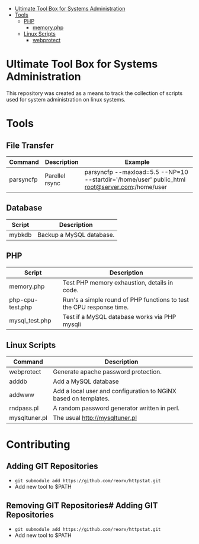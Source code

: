 <!--ts-->
   * [Ultimate Tool Box for Systems Administration](#ultimate-tool-box-for-systems-administration)
   * [Tools](#tools)
      * [PHP](#php)
         * [memory.php](#memoryphp)
      * [Linux Scripts](#linux-scripts)
         * [webprotect](#webprotect)

<!-- Added by: jtrask, at: Thu  2 May 2019 12:31:49 PDT -->

<!--te-->
# Ultimate Tool Box for Systems Administration
This repository was created as a means to track the collection of scripts used for system administration on linux systems.
# Tools
## File Transfer
Command | Description | Example
 --- | --- | --- |
parsyncfp | Parellel rsync | parsyncfp --maxload=5.5 --NP=10 --startdir='/home/user' public_html root@server.com:/home/user
## Database
Script | Description
 --- | --- |
mybkdb | Backup a MySQL database.

## PHP
Script | Description|
 --- | --- |
memory.php | Test PHP memory exhaustion, details in code.
php-cpu-test.php | Run's a simple round of PHP functions to test the CPU response time.
mysql_test.php | Test if a MySQL database works via PHP mysqli

## Linux Scripts
Command | Description|
 --- | --- |
webprotect | Generate apache password protection.
adddb | Add a MySQL database
addwww | Add a local user and configuration to NGiNX based on templates.
rndpass.pl | A random password generator written in perl.
mysqltuner.pl | The usual http://mysqltuner.pl

# Contributing
## Adding GIT Repositories
* ```git submodule add https://github.com/reorx/httpstat.git```
* Add new tool to $PATH
## Removing GIT Repositories# Adding GIT Repositories
* ```git submodule add https://github.com/reorx/httpstat.git```
* Add new tool to $PATH
